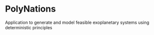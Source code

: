 # PolyNations
Application to generate and model feasible exoplanetary systems using deterministic principles
